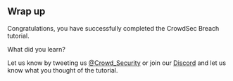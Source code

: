 ## Wrap up

Congratulations, you have successfully completed the CrowdSec Breach tutorial.

What did you learn?

Let us know by tweeting us [@Crowd_Security](https://twitter.com/Crowd_Security) or join our [Discord](https://discord.gg/crowdsec) and let us know what you thought of the tutorial.